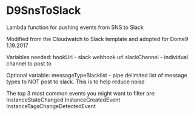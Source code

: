 # D9SnsToSlack
Lambda function for pushing events from SNS to Slack

Modified from the Cloudwatch to Slack template and adopted for Dome9  1.19.2017

Variables needed:
hookUrl - slack webhook url
slackChannel - individual channel to post to

Optional variable:
messageTypeBlacklist - pipe delimited list of message types to NOT post to slack. This is to help reduce noise

The top 3 most common events you might want to filter are:
InstanceStateChanged
InstanceCreatedEvent
InstanceTagsChangeDetectedEvent
